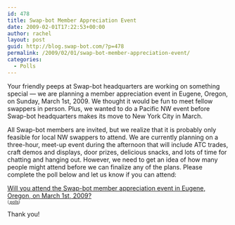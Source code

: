 ```yaml
---
id: 478
title: Swap-bot Member Appreciation Event
date: 2009-02-01T17:22:53+00:00
author: rachel
layout: post
guid: http://blog.swap-bot.com/?p=478
permalink: /2009/02/01/swap-bot-member-appreciation-event/
categories:
  - Polls
---
```

Your friendly peeps at Swap-bot headquarters are working on something special &#8212; we are planning a member appreciation event in Eugene, Oregon, on Sunday, March 1st, 2009. We thought it would be fun to meet fellow swappers in person. Plus, we wanted to do a Pacific NW event before Swap-bot headquarters makes its move to New York City in March. 

All Swap-bot members are invited, but we realize that it is probably only feasible for local NW swappers to attend. We are currently planning on a three-hour, meet-up event during the afternoon that will include ATC trades, craft demos and displays, door prizes, delicious snacks, and lots of time for chatting and hanging out. However, we need to get an idea of how many people might attend before we can finalize any of the plans. Please complete the poll below and let us know if you can attend:

<noscript>
  <a href ="http://answers.polldaddy.com/poll/1333339/" >Will you attend the Swap-bot member appreciation event in Eugene, Oregon, on March 1st, 2009?</a> <br /> <span style="font-size:9px;"> (<a href ="http://www.polldaddy.com"> polls</a>)</span>
</noscript>

Thank you!
